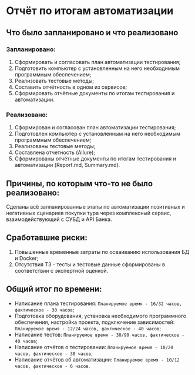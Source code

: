 # Отчёт по итогам автоматизации

## Что было запланировано и что реализовано

### Запланировано:
1. Сформировать и согласовать план автоматизации тестирования;
2. Подготовить компьютер с установленным на него необходимым программным обеспечением;
3. Реализовать тестовые методы;
4. Составить отчётность в одном из сервисов;
5. Сформировать отчётные документы по итогам тестирования и автоматизации.

### Реализовано:
1. Сформирован и согласован план автоматизации тестирования;
2. Подготовлен компьютер с установленным на него необходимым программным обеспечением;
3. Реализованы тестовые методы;
4. Составлена отчетность (Allure);
5. Сформированы отчётные документы по итогам тестирования и автоматизации (Report.md, Summary.md).

## Причины, по которым что-то не было реализовано:
Сделаны всё запланированные этапы по автоматизации позитивных и негативных сценариев покупки тура через комплексный сервис, взаимодействующий с СУБД и API Банка.

## Сработавшие риски:
1. Повышенные временные затраты по осваиванию использования БД и Docker;
2. Отсутствия ТЗ - тесты и тестовые данные сформированы в соответствии с экспертной оценкой.

## Общий итог по времени:
* Написание плана тестирования: `Планируемое время - 16/32 часов, фактическое - 30 часов`;
* Подготовка оборудования, установка необходимого программного обеспечения, настройка проекта, подключение зависимостей: `Планируемое время - 12/24 часов, фактическое - 40 часов`;
* Написание тестов: `Планируемое время - 30/90 часов, фактическое - 40 часов`;
* Написание отчётов о тестировании: `Планируемое время - 10/20 часов, фактическое - 30 часов`;
* Написание отчётов об автоматизации: `Планируемое время - 10/12 часов, фактическое - 6 часов`.